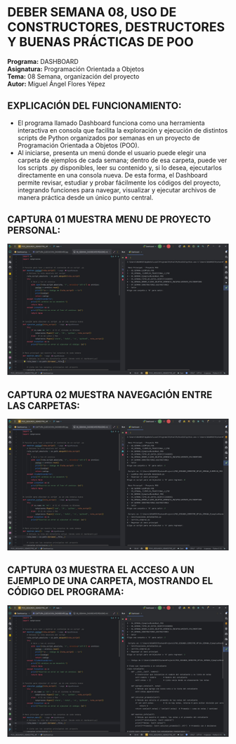 # DEBER SEMANA 08, USO DE CONSTRUCTORES, DESTRUCTORES Y BUENAS PRÁCTICAS DE POO
**Programa:** DASHBOARD  
**Asignatura:** Programación Orientada a Objetos  
**Tema:** 08 Semana, organización del proyecto  
**Autor:** Miguel Ángel Flores Yépez  

## EXPLICACIÓN DEL FUNCIONAMIENTO:  
- El programa llamado Dashboard funciona como una herramienta interactiva en consola que facilita la exploración y ejecución de distintos scripts de Python organizados por semanas en un proyecto de Programación Orientada a Objetos (POO).  
- Al iniciarse, presenta un menú donde el usuario puede elegir una carpeta de ejemplos de cada semana; dentro de esa carpeta, puede ver los scripts .py disponibles, leer su contenido y, si lo desea, ejecutarlos directamente en una consola nueva. De esta forma, el Dashboard permite revisar, estudiar y probar fácilmente los códigos del proyecto, integrando funciones para navegar, visualizar y ejecutar archivos de manera práctica desde un único punto central.  

## CAPTURA 01 MUESTRA MENU DE PROYECTO PERSONAL:  
![CAPTURA_01_MENU_PRINCIPAL.jpg](CAPTURA_EJECUCION_DASHBOARD/CAPTURA_01_MENU_PRINCIPAL.jpg)

## CAPTURA 02 MUESTRA NAVEGACIÓN ENTRE LAS CARPETAS:  
![CAPTURA_02_NAVEGACION_CARPETAS.jpg](CAPTURA_EJECUCION_DASHBOARD/CAPTURA_02_NAVEGACION_CARPETAS.jpg)

## CAPTURA 03 MUESTRA EL ACCESO A UN EJEMPLO DE UNA CARPETA, MOSTRANDO EL CÓDIGO DEL PROGRAMA:  
![CAPTURA_03_ABRIENDO_EJEMPLO.jpg](CAPTURA_EJECUCION_DASHBOARD/CAPTURA_03_ABRIENDO_EJEMPLO.jpg)